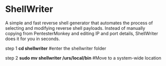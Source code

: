 # ShellWriter
 A simple and fast reverse shell generator that automates the process of selecting and modifying reverse shell payloads. Instead of manually copying from PentesterMonkey and editing IP and port details, ShellWriter does it for you in seconds.

step 1
**cd shellwriter** #enter the shellwriter folder

step 2
**sudo mv shellwriter /urs/local/bin**     #Move to a system-wide location

